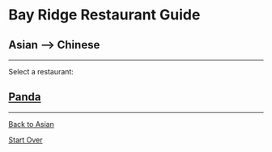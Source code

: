 # Bay Ridge Restaurant Guide
## Asian --> Chinese
---
Select a restaurant:
## [Panda](https://www.pandabrooklyn.com/)
---
[Back to Asian](asian.md)

 [Start Over](../home.md)
